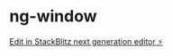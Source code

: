# ng-window

[Edit in StackBlitz next generation editor ⚡️](https://stackblitz.com/~/github.com/Mohandasveena98/ng-window)